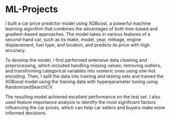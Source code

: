 # ML-Projects


I built a car price predictor model using XGBoost, a powerful machine learning algorithm that combines the advantages of both tree-based and gradient-based approaches. The model takes in various features of a second-hand car, such as its make, model, year, mileage, engine displacement, fuel type, and location, and predicts its price with high accuracy.

To develop the model, I first performed extensive data cleaning and preprocessing, which included handling missing values, removing outliers, and transforming categorical variables into numeric ones using one-hot encoding. Then, I split the data into training and testing sets and trained the XGBoost model using the training data with hyperparameter tuning using RandomizedSearchCV.

The resulting model achieved excellent performance on the test set. I also used feature importance analysis to identify the most significant factors influencing the car prices, which can help car sellers and buyers make more informed decisions.
